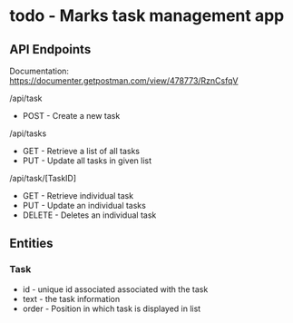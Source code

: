 # todo - Marks task management app

## API Endpoints

Documentation:  https://documenter.getpostman.com/view/478773/RznCsfqV

/api/task
- POST - Create a new task

/api/tasks
- GET - Retrieve a list of all tasks
- PUT - Update all tasks in given list

/api/task/[TaskID]
- GET - Retrieve individual task
- PUT - Update an individual tasks
- DELETE - Deletes an individual task

## Entities

### Task

- id - unique id associated associated with the task
- text - the task information
- order - Position in which task is displayed in list